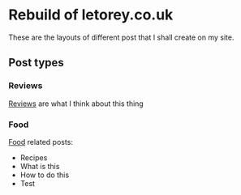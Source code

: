 # Rebuild of letorey.co.uk

These are the layouts of different post that I shall create on my site.

## Post types

### Reviews

[Reviews](/post-types/reviews/reviews.md) are what I think about this thing

### Food

[Food](/post-types/food/food.md) related posts:

- Recipes
- What is this
- How to do this
- Test